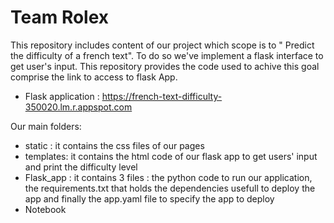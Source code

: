 # Team Rolex

This repository includes content of our project which scope is to  " Predict the difficulty of a french text".
To do so we've implement a flask interface to get user's input. This repository  provides the code used to achive this goal comprise the link to access to flask App.

- Flask application : https://french-text-difficulty-350020.lm.r.appspot.com

Our main folders:

* static : it contains the css files of our pages
* templates: it contains the html code of our flask app  to get users' input and print the difficulty level 
* Flask_app : it contains 3 files : the python code to run our application, the requirements.txt that holds the dependencies usefull to deploy the app and finally the app.yaml file to specify the app to deploy
* Notebook 

